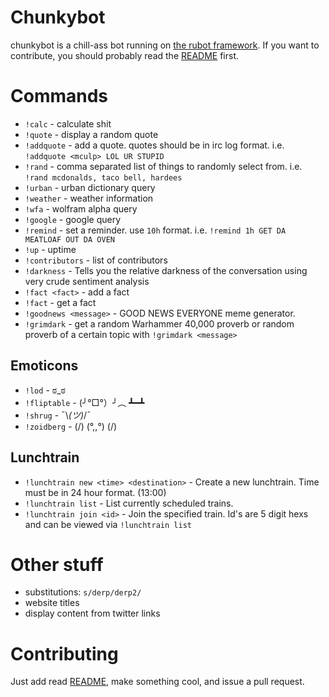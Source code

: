 Chunkybot
=========

chunkybot is a chill-ass bot running on [the rubot framework](http://github.com/thorncp/rubot). If you want to contribute,
you should probably read the [README](https://github.com/thorncp/rubot/blob/master/README.md) first.

Commands
========

- `!calc` - calculate shit
- `!quote` - display a random quote
- `!addquote` - add a quote. quotes should be in irc log format. i.e. `!addquote <mculp> LOL UR STUPID`
- `!rand` - comma separated list of things to randomly select from. i.e. `!rand mcdonalds, taco bell, hardees`
- `!urban` - urban dictionary query
- `!weather` - weather information
- `!wfa` - wolfram alpha query
- `!google` - google query
- `!remind` - set a reminder. use `10h` format. i.e. `!remind 1h GET DA MEATLOAF OUT DA OVEN`
- `!up` - uptime
- `!contributors` - list of contributors
- `!darkness` - Tells you the relative darkness of the conversation using very crude sentiment analysis
- `!fact <fact>` - add a fact
- `!fact` - get a fact
- `!goodnews <message>` - GOOD NEWS EVERYONE meme generator.
- `!grimdark` - get a random Warhammer 40,000 proverb or random proverb of a certain topic with `!grimdark <message>`

## Emoticons
- `!lod` - ಠ_ಠ
- `!fliptable` - (╯°□°）╯︵ ┻━┻
- `!shrug` - ¯\\_(ツ)_/¯
- `!zoidberg` - (\/) (°,,°) (\/)

## Lunchtrain
- `!lunchtrain new <time> <destination>` - Create a new lunchtrain.
Time must be in 24 hour format. (13:00)
- `!lunchtrain list` - List currently scheduled trains.
- `!lunchtrain join <id>` - Join the specified train. Id's are 5 digit
hexs and can be viewed via `!lunchtrain list`
 

Other stuff
===========

- substitutions: `s/derp/derp2/`
- website titles
- display content from twitter links

Contributing
============

Just add read [README](https://github.com/thorncp/rubot/blob/master/README.md), make something cool, and issue a pull request.

